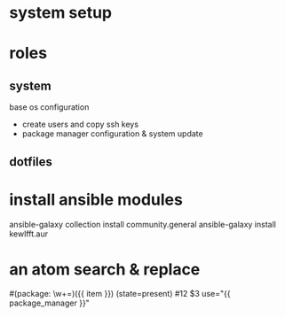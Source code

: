 # system setup

# roles

## system

base os configuration
  * create users and copy ssh keys
  * package manager configuration & system update


## dotfiles

# install ansible modules
ansible-galaxy collection install community.general
ansible-galaxy install kewlfft.aur


# an atom search & replace
#(package: \w+=)(\{\{ item \}\}) (state=present)
#$1$2 $3 use="{{ package_manager }}"
